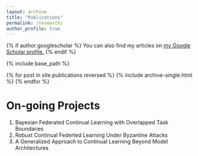 ```yaml
---
layout: archive
title: "Publications"
permalink: /research/
author_profile: true
---
```


{% if author.googlescholar %}
  You can also find my articles on <u><a href="{{author.googlescholar}}">my Google Scholar profile</a>.</u>
{% endif %}

{% include base_path %}

{% for post in site.publications reversed %}
  {% include archive-single.html %}
{% endfor %}


# On-going Projects
1. Bayesian Federated Continual Learning with Overlapped Task Boundaries
2. Robust Continual Federted Learning Under Byzantine Attacks 
3. A Generalized Approach to Continual Learning Beyond Model Architectures
<!-- 3. Continual Learning Beyond Model Architectures: A Generalization Approach  -->
